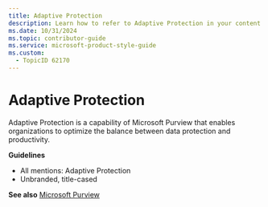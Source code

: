 ```yaml
---
title: Adaptive Protection
description: Learn how to refer to Adaptive Protection in your content.
ms.date: 10/31/2024
ms.topic: contributor-guide
ms.service: microsoft-product-style-guide
ms.custom:
  - TopicID 62170
---
```



# Adaptive Protection

Adaptive Protection is a capability of Microsoft Purview that enables organizations to optimize the balance between data protection and productivity.

**Guidelines**

- All mentions: Adaptive Protection
- Unbranded, title-cased

**See also** [Microsoft Purview](~\a_z_names_terms\m\microsoft-purview\microsoft-purview.md)

